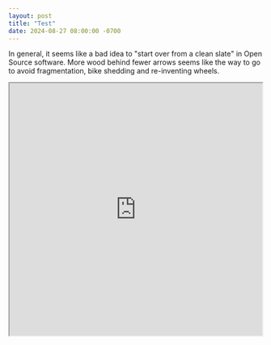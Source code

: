 ```yaml
---
layout: post
title: "Test"
date: 2024-08-27 08:00:00 -0700
---
```


In general, it seems like a bad idea to "start over from a clean slate" in Open Source software. More wood behind fewer arrows seems like the way to go to avoid fragmentation, bike shedding and re-inventing wheels.

<iframe src="https://app.sunforms.app/installers/1/designs/new" width="500" height="500" />